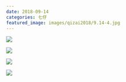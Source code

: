 ```yaml
---
date: 2018-09-14
categories: 七仔
featured_image: images/qizai2018/9.14-4.jpg
---
```


![](/images/qizai2018/9.14-1.jpg)

![](/images/qizai2018/9.14-2.jpg)

![](/images/qizai2018/9.14-3.jpg)

![](/images/qizai2018/9.14-4.jpg)
